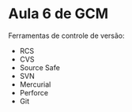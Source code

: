 # Aula 6 de GCM

Ferramentas de controle de versão:

* RCS
* CVS
* Source Safe
* SVN
* Mercurial
* Perforce
* Git
